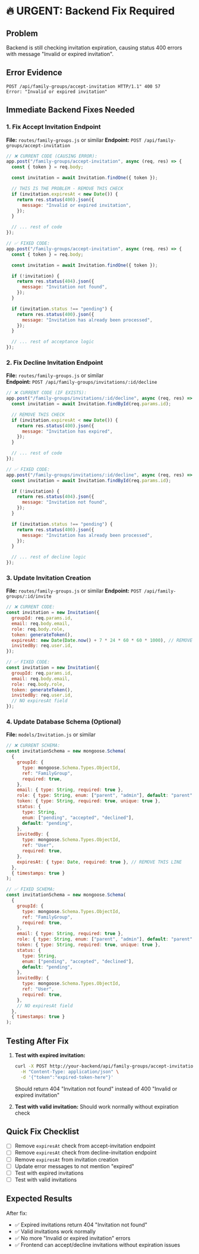 # 🔥 URGENT: Backend Fix Required

## Problem

Backend is still checking invitation expiration, causing status 400 errors with message "Invalid or expired invitation".

## Error Evidence

```
POST /api/family-groups/accept-invitation HTTP/1.1" 400 57
Error: "Invalid or expired invitation"
```

## Immediate Backend Fixes Needed

### 1. Fix Accept Invitation Endpoint

**File:** `routes/family-groups.js` or similar
**Endpoint:** `POST /api/family-groups/accept-invitation`

```javascript
// ❌ CURRENT CODE (CAUSING ERROR):
app.post("/family-groups/accept-invitation", async (req, res) => {
  const { token } = req.body;

  const invitation = await Invitation.findOne({ token });

  // THIS IS THE PROBLEM - REMOVE THIS CHECK
  if (invitation.expiresAt < new Date()) {
    return res.status(400).json({
      message: "Invalid or expired invitation",
    });
  }

  // ... rest of code
});

// ✅ FIXED CODE:
app.post("/family-groups/accept-invitation", async (req, res) => {
  const { token } = req.body;

  const invitation = await Invitation.findOne({ token });

  if (!invitation) {
    return res.status(404).json({
      message: "Invitation not found",
    });
  }

  if (invitation.status !== "pending") {
    return res.status(400).json({
      message: "Invitation has already been processed",
    });
  }

  // ... rest of acceptance logic
});
```

### 2. Fix Decline Invitation Endpoint

**File:** `routes/family-groups.js` or similar  
**Endpoint:** `POST /api/family-groups/invitations/:id/decline`

```javascript
// ❌ CURRENT CODE (IF EXISTS):
app.post("/family-groups/invitations/:id/decline", async (req, res) => {
  const invitation = await Invitation.findById(req.params.id);

  // REMOVE THIS CHECK
  if (invitation.expiresAt < new Date()) {
    return res.status(400).json({
      message: "Invitation has expired",
    });
  }

  // ... rest of code
});

// ✅ FIXED CODE:
app.post("/family-groups/invitations/:id/decline", async (req, res) => {
  const invitation = await Invitation.findById(req.params.id);

  if (!invitation) {
    return res.status(404).json({
      message: "Invitation not found",
    });
  }

  if (invitation.status !== "pending") {
    return res.status(400).json({
      message: "Invitation has already been processed",
    });
  }

  // ... rest of decline logic
});
```

### 3. Update Invitation Creation

**File:** `routes/family-groups.js` or similar
**Endpoint:** `POST /api/family-groups/:id/invite`

```javascript
// ❌ CURRENT CODE:
const invitation = new Invitation({
  groupId: req.params.id,
  email: req.body.email,
  role: req.body.role,
  token: generateToken(),
  expiresAt: new Date(Date.now() + 7 * 24 * 60 * 60 * 1000), // REMOVE THIS
  invitedBy: req.user.id,
});

// ✅ FIXED CODE:
const invitation = new Invitation({
  groupId: req.params.id,
  email: req.body.email,
  role: req.body.role,
  token: generateToken(),
  invitedBy: req.user.id,
  // NO expiresAt field
});
```

### 4. Update Database Schema (Optional)

**File:** `models/Invitation.js` or similar

```javascript
// ❌ CURRENT SCHEMA:
const invitationSchema = new mongoose.Schema(
  {
    groupId: {
      type: mongoose.Schema.Types.ObjectId,
      ref: "FamilyGroup",
      required: true,
    },
    email: { type: String, required: true },
    role: { type: String, enum: ["parent", "admin"], default: "parent" },
    token: { type: String, required: true, unique: true },
    status: {
      type: String,
      enum: ["pending", "accepted", "declined"],
      default: "pending",
    },
    invitedBy: {
      type: mongoose.Schema.Types.ObjectId,
      ref: "User",
      required: true,
    },
    expiresAt: { type: Date, required: true }, // REMOVE THIS LINE
  },
  { timestamps: true }
);

// ✅ FIXED SCHEMA:
const invitationSchema = new mongoose.Schema(
  {
    groupId: {
      type: mongoose.Schema.Types.ObjectId,
      ref: "FamilyGroup",
      required: true,
    },
    email: { type: String, required: true },
    role: { type: String, enum: ["parent", "admin"], default: "parent" },
    token: { type: String, required: true, unique: true },
    status: {
      type: String,
      enum: ["pending", "accepted", "declined"],
      default: "pending",
    },
    invitedBy: {
      type: mongoose.Schema.Types.ObjectId,
      ref: "User",
      required: true,
    },
    // NO expiresAt field
  },
  { timestamps: true }
);
```

## Testing After Fix

1. **Test with expired invitation:**

   ```bash
   curl -X POST http://your-backend/api/family-groups/accept-invitation \
     -H "Content-Type: application/json" \
     -d '{"token":"expired-token-here"}'
   ```

   Should return 404 "Invitation not found" instead of 400 "Invalid or expired invitation"

2. **Test with valid invitation:**
   Should work normally without expiration check

## Quick Fix Checklist

- [ ] Remove `expiresAt` check from accept-invitation endpoint
- [ ] Remove `expiresAt` check from decline-invitation endpoint
- [ ] Remove `expiresAt` from invitation creation
- [ ] Update error messages to not mention "expired"
- [ ] Test with expired invitations
- [ ] Test with valid invitations

## Expected Results

After fix:

- ✅ Expired invitations return 404 "Invitation not found"
- ✅ Valid invitations work normally
- ✅ No more "Invalid or expired invitation" errors
- ✅ Frontend can accept/decline invitations without expiration issues
